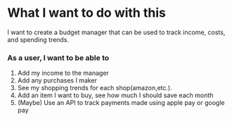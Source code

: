 # What I want to do with this

I want to create a budget manager that can be used to track income, costs, and spending trends. 

### As a user, I want to be able to
1. Add my income to the manager
2. Add any purchases I maker
3. See my shopping trends for each shop(amazon,etc.).
4. Add an item I want to buy, see how much I should save each month
5. (Maybe) Use an API to track payments made using apple pay or google pay
